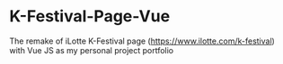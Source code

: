# K-Festival-Page-Vue
The remake of iLotte K-Festival page (https://www.ilotte.com/k-festival) with Vue JS as my personal project portfolio
